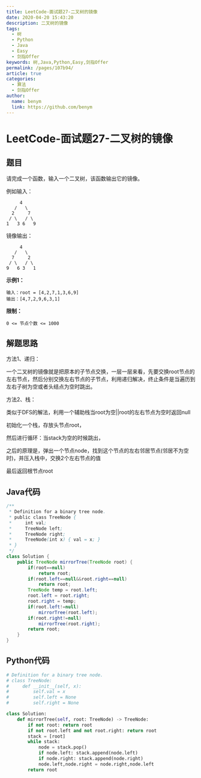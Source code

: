 ```yaml
---
title: LeetCode-面试题27-二叉树的镜像
date: 2020-04-20 15:43:20
description: 二叉树的镜像
tags: 
  - 树
  - Python
  - Java
  - Easy
  - 剑指Offer
keywords: 树,Java,Python,Easy,剑指Offer
permalink: /pages/107b94/
article: true
categories: 
  - 算法
  - 剑指Offer
author: 
  name: benym
  link: https://github.com/benym
---
```


# LeetCode-面试题27-二叉树的镜像

## 题目

请完成一个函数，输入一个二叉树，该函数输出它的镜像。

例如输入：
```
     4
   /   \
  2     7
 / \   / \
1   3 6   9
```
镜像输出：
```
     4
   /   \
  7     2
 / \   / \
9   6 3   1
```
 

**示例1：**

```
输入：root = [4,2,7,1,3,6,9]
输出：[4,7,2,9,6,3,1]
```

**限制：**

`0 <= 节点个数 <= 1000`

## 解题思路

方法1、递归：

一个二叉树的镜像就是把原本的子节点交换，一层一层来看，先要交换root节点的左右节点，然后分别交换左右节点的子节点，利用递归解决，终止条件是当遍历到左右子树为空或者头结点为空时跳出。

方法2、栈：

类似于DFS的解法，利用一个辅助栈当root为空||root的左右节点为空时返回null

初始化一个栈，存放头节点root，

然后进行循环：当stack为空的时候跳出，

之后的原理是，弹出一个节点node，找到这个节点的左右邻居节点(邻居不为空时)，并压入栈中，交换2个左右节点的值

最后返回根节点root

## Java代码

```java
/**
 * Definition for a binary tree node.
 * public class TreeNode {
 *     int val;
 *     TreeNode left;
 *     TreeNode right;
 *     TreeNode(int x) { val = x; }
 * }
 */
class Solution {
    public TreeNode mirrorTree(TreeNode root) {
        if(root==null)
            return root;
        if(root.left==null&&root.right==null)
            return root;
        TreeNode temp = root.left;
        root.left = root.right;
        root.right = temp;
        if(root.left!=null)
            mirrorTree(root.left);
        if(root.right!=null)
            mirrorTree(root.right);
        return root;
    }
}
```

## Python代码

```python
# Definition for a binary tree node.
# class TreeNode:
#     def __init__(self, x):
#         self.val = x
#         self.left = None
#         self.right = None

class Solution:
    def mirrorTree(self, root: TreeNode) -> TreeNode:
        if not root: return root
        if not root.left and not root.right: return root
        stack = [root]
        while stack:
            node = stack.pop()
            if node.left: stack.append(node.left)
            if node.right: stack.append(node.right)
            node.left,node.right = node.right,node.left
        return root
```

